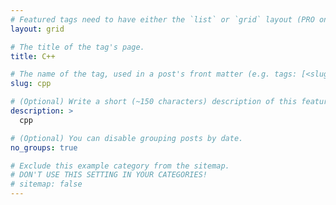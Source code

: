 ```yaml
---
# Featured tags need to have either the `list` or `grid` layout (PRO only).
layout: grid

# The title of the tag's page.
title: C++

# The name of the tag, used in a post's front matter (e.g. tags: [<slug>]).
slug: cpp

# (Optional) Write a short (~150 characters) description of this featured tag.
description: >
  cpp

# (Optional) You can disable grouping posts by date.
no_groups: true

# Exclude this example category from the sitemap.
# DON'T USE THIS SETTING IN YOUR CATEGORIES!
# sitemap: false
---
```

